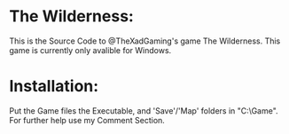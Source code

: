 # The Wilderness:
This is the Source Code to @TheXadGaming's game The Wilderness. This game is currently only avalible for Windows.

# Installation:
Put the Game files the Executable, and 'Save'/'Map' folders in "C:\Game".
For further help use my Comment Section.

